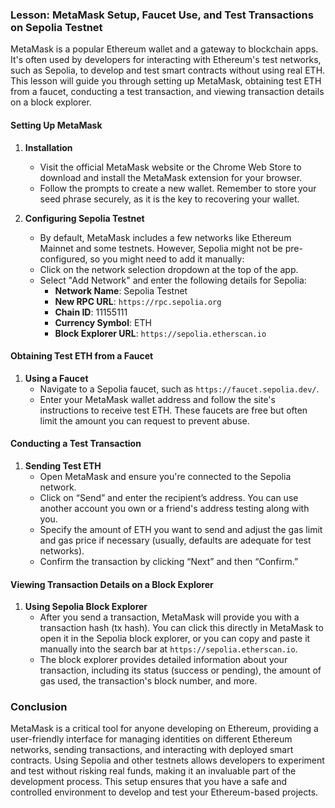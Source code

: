 ### Lesson: MetaMask Setup, Faucet Use, and Test Transactions on Sepolia Testnet

MetaMask is a popular Ethereum wallet and a gateway to blockchain apps. It's often used by developers for interacting with Ethereum's test networks, such as Sepolia, to develop and test smart contracts without using real ETH. This lesson will guide you through setting up MetaMask, obtaining test ETH from a faucet, conducting a test transaction, and viewing transaction details on a block explorer.

#### Setting Up MetaMask

1. **Installation**

   - Visit the official MetaMask website or the Chrome Web Store to download and install the MetaMask extension for your browser.
   - Follow the prompts to create a new wallet. Remember to store your seed phrase securely, as it is the key to recovering your wallet.

2. **Configuring Sepolia Testnet**
   - By default, MetaMask includes a few networks like Ethereum Mainnet and some testnets. However, Sepolia might not be pre-configured, so you might need to add it manually:
   - Click on the network selection dropdown at the top of the app.
   - Select "Add Network" and enter the following details for Sepolia:
     - **Network Name**: Sepolia Testnet
     - **New RPC URL**: `https://rpc.sepolia.org`
     - **Chain ID**: 11155111
     - **Currency Symbol**: ETH
     - **Block Explorer URL**: `https://sepolia.etherscan.io`

#### Obtaining Test ETH from a Faucet

1. **Using a Faucet**
   - Navigate to a Sepolia faucet, such as `https://faucet.sepolia.dev/`.
   - Enter your MetaMask wallet address and follow the site's instructions to receive test ETH. These faucets are free but often limit the amount you can request to prevent abuse.

#### Conducting a Test Transaction

1. **Sending Test ETH**
   - Open MetaMask and ensure you're connected to the Sepolia network.
   - Click on “Send” and enter the recipient’s address. You can use another account you own or a friend's address testing along with you.
   - Specify the amount of ETH you want to send and adjust the gas limit and gas price if necessary (usually, defaults are adequate for test networks).
   - Confirm the transaction by clicking “Next” and then “Confirm.”

#### Viewing Transaction Details on a Block Explorer

1. **Using Sepolia Block Explorer**
   - After you send a transaction, MetaMask will provide you with a transaction hash (tx hash). You can click this directly in MetaMask to open it in the Sepolia block explorer, or you can copy and paste it manually into the search bar at `https://sepolia.etherscan.io`.
   - The block explorer provides detailed information about your transaction, including its status (success or pending), the amount of gas used, the transaction's block number, and more.

### Conclusion

MetaMask is a critical tool for anyone developing on Ethereum, providing a user-friendly interface for managing identities on different Ethereum networks, sending transactions, and interacting with deployed smart contracts. Using Sepolia and other testnets allows developers to experiment and test without risking real funds, making it an invaluable part of the development process. This setup ensures that you have a safe and controlled environment to develop and test your Ethereum-based projects.
